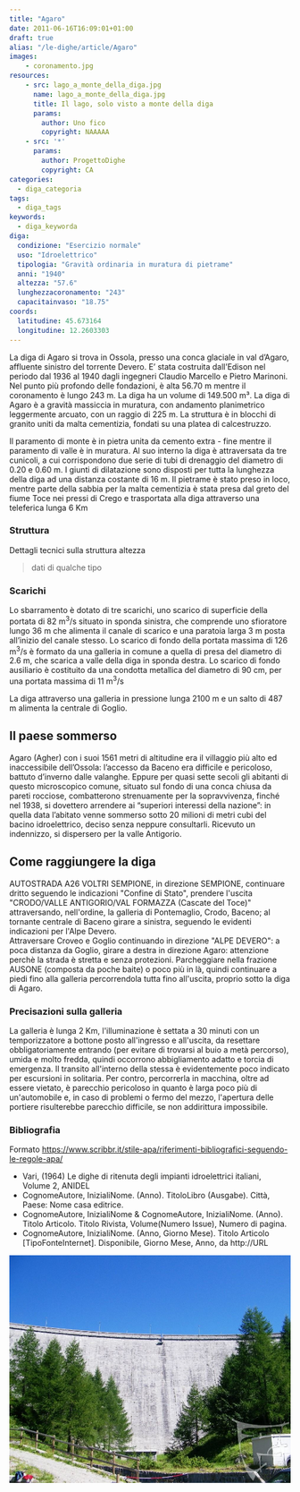 ```yaml
---
title: "Agaro"
date: 2011-06-16T16:09:01+01:00
draft: true
alias: "/le-dighe/article/Agaro"
images:
    - coronamento.jpg
resources:
    - src: lago_a_monte_della_diga.jpg
      name: lago_a_monte_della_diga.jpg
      title: Il lago, solo visto a monte della diga
      params:
        author: Uno fico
        copyright: NAAAAA
    - src: '*'
      params:
        author: ProgettoDighe
        copyright: CA
categories:
  - diga_categoria
tags:
  - diga_tags
keywords:
  - diga_keyworda
diga:
  condizione: "Esercizio normale"
  uso: "Idroelettrico"
  tipologia: "Gravità ordinaria in muratura di pietrame"
  anni: "1940"
  altezza: "57.6"
  lunghezzacoronamento: "243"
  capacitainvaso: "18.75"
coords:
  latitudine: 45.673164
  longitudine: 12.2603303
---
```


La diga di Agaro si trova in Ossola, presso una conca glaciale in val d’Agaro, affluente sinistro del torrente Devero. E’ stata costruita dall’Edison nel periodo dal 1936 al 1940 dagli ingegneri Claudio Marcello e Pietro Marinoni.
Nel punto più profondo delle fondazioni, è alta 56.70 m mentre il coronamento è lungo 243 m. La diga ha un volume di 149.500 m&#x00B3;. La diga di Agaro è a gravità massiccia in muratura, con andamento planimetrico leggermente arcuato, con un raggio di 225 m.
La struttura è in blocchi di granito uniti da malta cementizia, fondati su una platea di calcestruzzo.

<!--more-->

Il paramento di monte è in pietra unita da cemento extra - fine mentre il paramento di valle è in muratura.
Al suo interno la diga è attraversata da tre cunicoli, a cui corrispondono due serie di tubi di drenaggio del diametro di 0.20 e 0.60 m. I giunti di dilatazione sono disposti per tutta la lunghezza della diga ad una distanza costante di 16 m.
Il pietrame è stato preso in loco, mentre parte della sabbia per la malta cementizia è stata presa dal greto del fiume Toce nei pressi di Crego e trasportata alla diga attraverso una teleferica lunga 6 Km

### Struttura

Dettagli tecnici sulla struttura altezza

> dati di qualche tipo

### Scarichi

Lo sbarramento è dotato di tre scarichi, uno scarico di superficie della portata di 82 m<sup>3</sup>/s situato in sponda sinistra, che comprende uno sfioratore lungo 36 m che alimenta il canale di scarico e una paratoia larga 3 m posta all’inizio del canale stesso.
Lo scarico di fondo della portata massima di 126 m<sup>3</sup>/s è formato da una galleria in comune a quella di presa del diametro di 2.6 m, che scarica a valle della diga in sponda destra. Lo scarico di fondo ausiliario è costituito da una condotta metallica del diametro di 90 cm, per una portata massima di 11 m<sup>3</sup>/s

La diga attraverso una galleria in pressione lunga 2100 m e un salto di 487 m alimenta la centrale di Goglio.

## Il paese sommerso

Agaro (Agher) con i suoi 1561 metri di altitudine era il villaggio più alto ed inaccessibile dell’Ossola: l’accesso da Baceno era difficile e pericoloso, battuto d’inverno dalle valanghe. Eppure per quasi sette secoli gli abitanti di questo microscopico comune, situato sul fondo di una conca chiusa da pareti rocciose, combatterono strenuamente per la sopravvivenza, finché nel 1938, si dovettero arrendere ai “superiori interessi della nazione”: in quella data l’abitato venne sommerso sotto 20 milioni di metri cubi del bacino idroelettrico, deciso senza neppure consultarli. Ricevuto un indennizzo, si dispersero per la valle Antigorio.

## Come raggiungere la diga

AUTOSTRADA A26 VOLTRI SEMPIONE, in direzione SEMPIONE, continuare dritto seguendo le indicazioni "Confine di Stato", prendere l'uscita "CRODO/VALLE ANTIGORIO/VAL FORMAZZA (Cascate del Toce)" attraversando, nell'ordine, la galleria di Pontemaglio, Crodo, Baceno;
al tornante centrale di Baceno girare a sinistra, seguendo le evidenti indicazioni per l'Alpe Devero.  
Attraversare Croveo e Goglio continuando in direzione "ALPE DEVERO": a poca distanza da Goglio, girare a destra in direzione Agaro: attenzione perchè la strada è stretta e senza protezioni.
Parcheggiare nella frazione AUSONE (composta da poche baite) o poco più in là, quindi continuare a piedi fino alla galleria percorrendola tutta fino all'uscita, proprio sotto la diga di Agaro.

### Precisazioni sulla galleria

La galleria è lunga 2 Km, l'illuminazione è settata a 30 minuti con un temporizzatore a bottone posto all'ingresso e all'uscita, da resettare obbligatoriamente entrando (per evitare di trovarsi al buio a metà percorso), umida e molto fredda, quindi occorrono abbigliamento adatto e torcia di emergenza.
Il transito all'interno della stessa è evidentemente poco indicato per escursioni in solitaria.
Per contro, percorrerla in macchina, oltre ad essere vietato, è parecchio pericoloso in quanto è larga poco più di un'automobile e, in caso di problemi o fermo del mezzo, l'apertura delle portiere risulterebbe parecchio difficile, se non addirittura impossibile.

### Bibliografia

Formato https://www.scribbr.it/stile-apa/riferimenti-bibliografici-seguendo-le-regole-apa/

- Vari, (1964) Le dighe di ritenuta degli impianti idroelettrici italiani, Volume 2, ANIDEL
- CognomeAutore, InizialiNome. (Anno). TitoloLibro (Ausgabe). Città, Paese: Nome casa editrice.
- CognomeAutore, InizialiNome & CognomeAutore, InizialiNome. (Anno). Titolo Articolo. Titolo Rivista, Volume(Numero Issue), Numero di pagina.
- CognomeAutore, InizialiNome. (Anno, Giorno Mese). Titolo Articolo [TipoFonteInternet]. Disponibile, Giorno Mese, Anno, da http://URL

![Diga da valle](diga_da_valle.jpg "Diga da valle")
